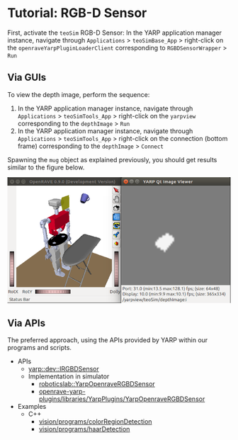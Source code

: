 # Tutorial: RGB-D Sensor

First, activate the `teoSim` RGB-D Sensor: In the YARP application manager instance, navigate through `Applications` > `teoSimBase_App` > right-click on the `openraveYarpPluginLoaderClient` corresponding to `RGBDSensorWrapper` > `Run`

## Via GUIs

To view the depth image, perform the sequence:

1. In the YARP application manager instance, navigate through `Applications` > `teoSimTools_App` > right-click on the `yarpview` corresponding to the `depthImage` > `Run`
2. In the YARP application manager instance, navigate through `Applications` > `teoSimTools_App` > right-click on the connection (bottom frame) corresponding to the `depthImage` > `Connect`

Spawning the `mug` object as explained previously, you should get results similar to the figure below.

![teoSim-depth](../fig/teoSim-depth.png)

## Via APIs

The preferred approach, using the APIs provided by YARP within our programs and scripts.

- APIs
  - [yarp::dev::IRGBDSensor](http://www.yarp.it/classyarp_1_1dev_1_1IRGBDSensor.html)
  - Implementation in simulator
    - [roboticslab::YarpOpenraveRGBDSensor](https://robots.uc3m.es/openrave-yarp-plugins/classroboticslab_1_1YarpOpenraveRGBDSensor.html)
    - [openrave-yarp-plugins/libraries/YarpPlugins/YarpOpenraveRGBDSensor](https://github.com/roboticslab-uc3m/openrave-yarp-plugins/tree/master/libraries/YarpPlugins/YarpOpenraveRGBDSensor)
- Examples
  - C++
    - [vision/programs/colorRegionDetection](https://github.com/roboticslab-uc3m/vision/tree/master/programs/colorRegionDetection)
    - [vision/programs/haarDetection](https://github.com/roboticslab-uc3m/vision/tree/master/programs/haarDetection)
